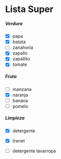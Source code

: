 # Lista Super 
##### Verdura
- [x] papa
- [x] batata
- [ ] zanahoria
- [x] zapallo
- [x] zapallito
- [x] tomate

##### Fruta
- [ ] manzana
- [x] naranja
- [ ] banana
- [ ] pomelo

##### Limpieza
- [x] detergente
- [x] trenet
- [ ] detergente lavarropa


